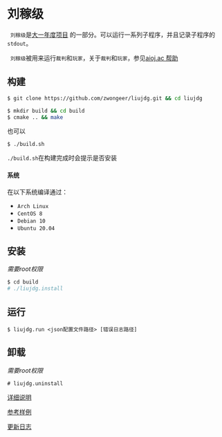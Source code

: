#  刘稼级

` 刘稼级`是[大一年度项目](https://aioj.ac/) 的一部分。可以运行一系列子程序，并且记录子程序的`stdout`。

` 刘稼级`被用来运行`裁判`和`玩家`，关于`裁判`和`玩家`，参见[aioj.ac 帮助](https://aioj.ac/help) 



## 构建

```bash
$ git clone https://github.com/zwongeer/liujdg.git && cd liujdg
```

```bash
$ mkdir build && cd build
$ cmake .. && make
```

也可以

```
$ ./build.sh
```

`./build.sh`在构建完成时会提示是否安装

#### 系统

在以下系统编译通过：
- `Arch Linux`
- `CentOS 8`
- `Debian 10`
- `Ubuntu 20.04`

## 安装

_需要root权限_

```bash
$ cd build
# ./liujdg.install
```

## 运行

```
$ liujdg.run <json配置文件路径> [错误日志路径]
```

## 卸载

_需要root权限_

```
# liujdg.uninstall
```



[详细说明](doc/)

[参考样例](examples/)

[更新日志](CHANGELOG.md)